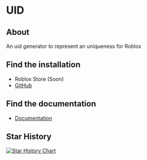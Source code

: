 # UID

## About

An uid generator to represent an uniqueness for Roblox

## Find the installation

- Roblox Store (Soon)
- [GitHub](https://github.com/6531503070/UID/releases)

## Find the documentation

- [Documentation](https://6531503070.github.io/UID/)

## Star History

<a href="https://www.star-history.com/#6531503070/UID&Date">
 <picture>
   <source media="(prefers-color-scheme: dark)" srcset="https://api.star-history.com/svg?repos=6531503070/UID&type=Date&theme=dark" />
   <source media="(prefers-color-scheme: light)" srcset="https://api.star-history.com/svg?repos=6531503070/UID&type=Date" />
   <img alt="Star History Chart" src="https://api.star-history.com/svg?repos=6531503070/UID&type=Date" />
 </picture>
</a>
